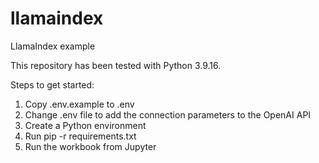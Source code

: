 # llamaindex
LlamaIndex example

This repository has been tested with Python 3.9.16.

Steps to get started:

1. Copy .env.example to .env
2. Change .env file to add the connection parameters to the OpenAI API
3. Create a Python environment
4. Run pip -r requirements.txt
5. Run the workbook from Jupyter
